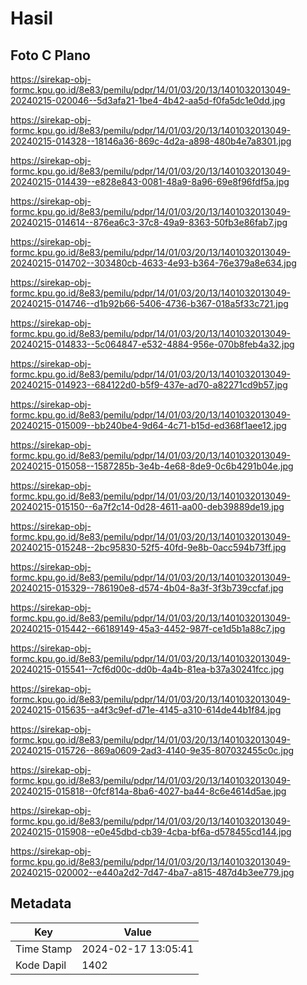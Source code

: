 # Hasil

## Foto C Plano

https://sirekap-obj-formc.kpu.go.id/8e83/pemilu/pdpr/14/01/03/20/13/1401032013049-20240215-020046--5d3afa21-1be4-4b42-aa5d-f0fa5dc1e0dd.jpg

https://sirekap-obj-formc.kpu.go.id/8e83/pemilu/pdpr/14/01/03/20/13/1401032013049-20240215-014328--18146a36-869c-4d2a-a898-480b4e7a8301.jpg

https://sirekap-obj-formc.kpu.go.id/8e83/pemilu/pdpr/14/01/03/20/13/1401032013049-20240215-014439--e828e843-0081-48a9-8a96-69e8f96fdf5a.jpg

https://sirekap-obj-formc.kpu.go.id/8e83/pemilu/pdpr/14/01/03/20/13/1401032013049-20240215-014614--876ea6c3-37c8-49a9-8363-50fb3e86fab7.jpg

https://sirekap-obj-formc.kpu.go.id/8e83/pemilu/pdpr/14/01/03/20/13/1401032013049-20240215-014702--303480cb-4633-4e93-b364-76e379a8e634.jpg

https://sirekap-obj-formc.kpu.go.id/8e83/pemilu/pdpr/14/01/03/20/13/1401032013049-20240215-014746--d1b92b66-5406-4736-b367-018a5f33c721.jpg

https://sirekap-obj-formc.kpu.go.id/8e83/pemilu/pdpr/14/01/03/20/13/1401032013049-20240215-014833--5c064847-e532-4884-956e-070b8feb4a32.jpg

https://sirekap-obj-formc.kpu.go.id/8e83/pemilu/pdpr/14/01/03/20/13/1401032013049-20240215-014923--684122d0-b5f9-437e-ad70-a82271cd9b57.jpg

https://sirekap-obj-formc.kpu.go.id/8e83/pemilu/pdpr/14/01/03/20/13/1401032013049-20240215-015009--bb240be4-9d64-4c71-b15d-ed368f1aee12.jpg

https://sirekap-obj-formc.kpu.go.id/8e83/pemilu/pdpr/14/01/03/20/13/1401032013049-20240215-015058--1587285b-3e4b-4e68-8de9-0c6b4291b04e.jpg

https://sirekap-obj-formc.kpu.go.id/8e83/pemilu/pdpr/14/01/03/20/13/1401032013049-20240215-015150--6a7f2c14-0d28-4611-aa00-deb39889de19.jpg

https://sirekap-obj-formc.kpu.go.id/8e83/pemilu/pdpr/14/01/03/20/13/1401032013049-20240215-015248--2bc95830-52f5-40fd-9e8b-0acc594b73ff.jpg

https://sirekap-obj-formc.kpu.go.id/8e83/pemilu/pdpr/14/01/03/20/13/1401032013049-20240215-015329--786190e8-d574-4b04-8a3f-3f3b739ccfaf.jpg

https://sirekap-obj-formc.kpu.go.id/8e83/pemilu/pdpr/14/01/03/20/13/1401032013049-20240215-015442--66189149-45a3-4452-987f-ce1d5b1a88c7.jpg

https://sirekap-obj-formc.kpu.go.id/8e83/pemilu/pdpr/14/01/03/20/13/1401032013049-20240215-015541--7cf6d00c-dd0b-4a4b-81ea-b37a30241fcc.jpg

https://sirekap-obj-formc.kpu.go.id/8e83/pemilu/pdpr/14/01/03/20/13/1401032013049-20240215-015635--a4f3c9ef-d71e-4145-a310-614de44b1f84.jpg

https://sirekap-obj-formc.kpu.go.id/8e83/pemilu/pdpr/14/01/03/20/13/1401032013049-20240215-015726--869a0609-2ad3-4140-9e35-807032455c0c.jpg

https://sirekap-obj-formc.kpu.go.id/8e83/pemilu/pdpr/14/01/03/20/13/1401032013049-20240215-015818--0fcf814a-8ba6-4027-ba44-8c6e4614d5ae.jpg

https://sirekap-obj-formc.kpu.go.id/8e83/pemilu/pdpr/14/01/03/20/13/1401032013049-20240215-015908--e0e45dbd-cb39-4cba-bf6a-d578455cd144.jpg

https://sirekap-obj-formc.kpu.go.id/8e83/pemilu/pdpr/14/01/03/20/13/1401032013049-20240215-020002--e440a2d2-7d47-4ba7-a815-487d4b3ee779.jpg


## Metadata

| Key        | Value               |
| ---------- | ------------------- |
| Time Stamp | 2024-02-17 13:05:41 |
| Kode Dapil | 1402                |



